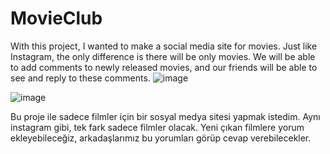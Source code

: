 # MovieClub

With this project, I wanted to make a social media site for movies. Just like Instagram, the only difference is there will be only movies. We will be able to add comments to newly released movies, and our friends will be able to see and reply to these comments.
![image](https://user-images.githubusercontent.com/97802665/222225037-209b9607-1d55-4420-87fd-cfd93146c15b.png)

![image](https://user-images.githubusercontent.com/97802665/222225175-278c1c0d-600a-4e3c-ac17-2913a5635e73.png)

Bu proje ile sadece filmler için bir sosyal medya sitesi yapmak istedim. Aynı instagram gibi, tek fark sadece filmler olacak. Yeni çıkan filmlere yorum ekleyebileceğiz, arkadaşlarımız bu yorumları görüp cevap verebilecekler.

